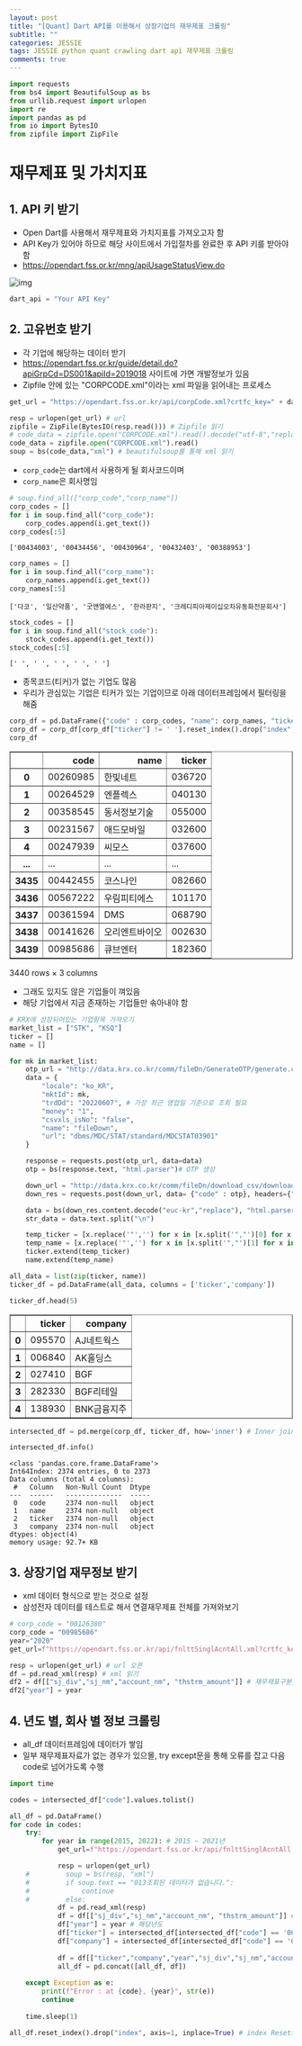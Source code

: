 ```yaml
---  
layout: post  
title: "[Quant] Dart API를 이용해서 상장기업의 재무제표 크롤링"
subtitle: ""  
categories: JESSIE
tags: JESSIE python quant crawling dart api 재무제표 크롤링
comments: true  
---  
```

```python
import requests
from bs4 import BeautifulSoup as bs
from urllib.request import urlopen
import re
import pandas as pd
from io import BytesIO
from zipfile import ZipFile
```

# 재무제표 및 가치지표

## 1. API 키 받기

- Open Dart를 사용해서 재무제표와 가치지표를 가져오고자 함
- API Key가 있어야 하므로 해당 사이트에서 가입절차를 완료한 후 API 키를 받아야함
- https://opendart.fss.or.kr/mng/apiUsageStatusView.do


![img](https://sangminje.github.io/assets/img/quant/api1png.png)


```python
dart_api = "Your API Key"
```

## 2. 고유번호 받기
- 각 기업에 해당하는 데이터 받기
- https://opendart.fss.or.kr/guide/detail.do?apiGrpCd=DS001&apiId=2019018 사이트에 가면 개발정보가 있음
- Zipfile 안에 있는 "CORPCODE.xml"이라는 xml 파일을 읽어내는 프로세스


```python
get_url = "https://opendart.fss.or.kr/api/corpCode.xml?crtfc_key=" + dart_api # Data 요청 URL

resp = urlopen(get_url) # url
zipfile = ZipFile(BytesIO(resp.read())) # Zipfile 읽기
# code_data = zipfile.open("CORPCODE.xml").read().decode("utf-8","replace") # Zipfile 열면서 utf-8로 디코딩
code_data = zipfile.open("CORPCODE.xml").read()
soup = bs(code_data,"xml") # beautifulsoup를 통해 xml 읽기
```

- `corp_code`는 dart에서 사용하게 될 회사코드이며
- `corp_name`은 회사명임


```python
# soup.find_all(["corp_code","corp_name"])
corp_codes = []
for i in soup.find_all("corp_code"):
    corp_codes.append(i.get_text())
corp_codes[:5]
```




    ['00434003', '00434456', '00430964', '00432403', '00388953']




```python
corp_names = []
for i in soup.find_all("corp_name"):
    corp_names.append(i.get_text())
corp_names[:5]
```




    ['다코', '일산약품', '굿앤엘에스', '한라판지', '크레디피아제이십오차유동화전문회사']




```python
stock_codes = []
for i in soup.find_all("stock_code"):
    stock_codes.append(i.get_text())
stock_codes[:5]
```




    [' ', ' ', ' ', ' ', ' ']



- 종목코드(티커)가 없는 기업도 많음
- 우리가 관심있는 기업은 티커가 있는 기업이므로 아래 데이터프레임에서 필터링을 해줌


```python
corp_df = pd.DataFrame({"code" : corp_codes, "name": corp_names, "ticker": stock_codes})
corp_df = corp_df[corp_df["ticker"] != ' '].reset_index().drop("index", axis=1) # ticker가 없는 종목은 drop
corp_df
```




<div>
<style scoped>
    .dataframe tbody tr th:only-of-type {
        vertical-align: middle;
    }

    .dataframe tbody tr th {
        vertical-align: top;
    }

    .dataframe thead th {
        text-align: right;
    }
</style>
<table border="1" class="dataframe">
  <thead>
    <tr style="text-align: right;">
      <th></th>
      <th>code</th>
      <th>name</th>
      <th>ticker</th>
    </tr>
  </thead>
  <tbody>
    <tr>
      <th>0</th>
      <td>00260985</td>
      <td>한빛네트</td>
      <td>036720</td>
    </tr>
    <tr>
      <th>1</th>
      <td>00264529</td>
      <td>엔플렉스</td>
      <td>040130</td>
    </tr>
    <tr>
      <th>2</th>
      <td>00358545</td>
      <td>동서정보기술</td>
      <td>055000</td>
    </tr>
    <tr>
      <th>3</th>
      <td>00231567</td>
      <td>애드모바일</td>
      <td>032600</td>
    </tr>
    <tr>
      <th>4</th>
      <td>00247939</td>
      <td>씨모스</td>
      <td>037600</td>
    </tr>
    <tr>
      <th>...</th>
      <td>...</td>
      <td>...</td>
      <td>...</td>
    </tr>
    <tr>
      <th>3435</th>
      <td>00442455</td>
      <td>코스나인</td>
      <td>082660</td>
    </tr>
    <tr>
      <th>3436</th>
      <td>00567222</td>
      <td>우림피티에스</td>
      <td>101170</td>
    </tr>
    <tr>
      <th>3437</th>
      <td>00361594</td>
      <td>DMS</td>
      <td>068790</td>
    </tr>
    <tr>
      <th>3438</th>
      <td>00141626</td>
      <td>오리엔트바이오</td>
      <td>002630</td>
    </tr>
    <tr>
      <th>3439</th>
      <td>00985686</td>
      <td>큐브엔터</td>
      <td>182360</td>
    </tr>
  </tbody>
</table>
<p>3440 rows × 3 columns</p>
</div>



- 그래도 있지도 않은 기업들이 껴있음
- 해당 기업에서 지금 존재하는 기업들만 솎아내야 함


```python
# KRX에 상장되어있는 기업항목 가져오기
market_list = ["STK", "KSQ"]
ticker = []
name = []

for mk in market_list:
    otp_url = "http://data.krx.co.kr/comm/fileDn/GenerateOTP/generate.cmd"
    data = {
        "locale": "ko_KR",
        "mktId": mk,
        "trdDd": "20220607", # 가장 최근 영업일 기준으로 조회 필요
        "money": "1",
        "csvxls_isNo": "false",
        "name": "fileDown",
        "url": "dbms/MDC/STAT/standard/MDCSTAT03901"
    }

    response = requests.post(otp_url, data=data)
    otp = bs(response.text, "html.parser")# OTP 생성

    down_url = "http://data.krx.co.kr/comm/fileDn/download_csv/download.cmd"
    down_res = requests.post(down_url, data= {"code" : otp}, headers={"Referer" : otp_url})

    data = bs(down_res.content.decode("euc-kr","replace"), "html.parser") # 인코딩 깨지지 않게
    str_data = data.text.split("\n")

    temp_ticker = [x.replace('"','') for x in [x.split('","')[0] for x in str_data[1:]]]
    temp_name = [x.replace('"','') for x in [x.split('","')[1] for x in str_data[1:]]]
    ticker.extend(temp_ticker)
    name.extend(temp_name)

all_data = list(zip(ticker, name))
ticker_df = pd.DataFrame(all_data, columns = ['ticker','company'])
```


```python
ticker_df.head(5)
```




<div>
<style scoped>
    .dataframe tbody tr th:only-of-type {
        vertical-align: middle;
    }

    .dataframe tbody tr th {
        vertical-align: top;
    }

    .dataframe thead th {
        text-align: right;
    }
</style>
<table border="1" class="dataframe">
  <thead>
    <tr style="text-align: right;">
      <th></th>
      <th>ticker</th>
      <th>company</th>
    </tr>
  </thead>
  <tbody>
    <tr>
      <th>0</th>
      <td>095570</td>
      <td>AJ네트웍스</td>
    </tr>
    <tr>
      <th>1</th>
      <td>006840</td>
      <td>AK홀딩스</td>
    </tr>
    <tr>
      <th>2</th>
      <td>027410</td>
      <td>BGF</td>
    </tr>
    <tr>
      <th>3</th>
      <td>282330</td>
      <td>BGF리테일</td>
    </tr>
    <tr>
      <th>4</th>
      <td>138930</td>
      <td>BNK금융지주</td>
    </tr>
  </tbody>
</table>
</div>




```python
intersected_df = pd.merge(corp_df, ticker_df, how='inner') # Inner join
```


```python
intersected_df.info()
```

    <class 'pandas.core.frame.DataFrame'>
    Int64Index: 2374 entries, 0 to 2373
    Data columns (total 4 columns):
     #   Column   Non-Null Count  Dtype 
    ---  ------   --------------  ----- 
     0   code     2374 non-null   object
     1   name     2374 non-null   object
     2   ticker   2374 non-null   object
     3   company  2374 non-null   object
    dtypes: object(4)
    memory usage: 92.7+ KB
    

## 3. 상장기업 재무정보 받기
- xml 데이터 형식으로 받는 것으로 설정
- 삼성전자 데이터를 테스트로 해서 연결재무제표 전체를 가져와보기


```python
# corp_code = "00126380"
corp_code = "00985686"
year="2020"
get_url=f"https://opendart.fss.or.kr/api/fnlttSinglAcntAll.xml?crtfc_key={dart_api}&corp_code={corp_code}&bsns_year={year}&reprt_code=11011&fs_div=CFS"

resp = urlopen(get_url) # url 오픈
df = pd.read_xml(resp) # xml 읽기
df2 = df[["sj_div","sj_nm","account_nm", "thstrm_amount"]] # 재무재표구분, 재무제표명, 계정명, 당기금액
df2["year"] = year
```

##  4. 년도 별, 회사 별 정보 크롤링

- all_df 데이터프레임에 데이터가 쌓임
- 일부 재무제표자료가 없는 경우가 있으몰, try except문을 통해 오류를 잡고 다음 code로 넘어가도록 수행


```python
import time

codes = intersected_df["code"].values.tolist()

all_df = pd.DataFrame()
for code in codes:
    try:
        for year in range(2015, 2022): # 2015 ~ 2021년
            get_url=f"https://opendart.fss.or.kr/api/fnlttSinglAcntAll.xml?crtfc_key={dart_api}&corp_code={code}&bsns_year={year}&reprt_code=11011&fs_div=CFS"

            resp = urlopen(get_url)
    #         soup = bs(resp, "xml")
    #         if soup.text == "013조회된 데이타가 없습니다.":
    #             continue
    #         else:
            df = pd.read_xml(resp)
            df = df[["sj_div","sj_nm","account_nm", "thstrm_amount"]] # 재무재표구분, 재무제표명, 계정명, 당기금액
            df["year"] = year # 해당년도
            df["ticker"] = intersected_df[intersected_df["code"] == '00956028']["ticker"][0] # 티커
            df["company"] = intersected_df[intersected_df["code"] == '00956028']["name"][0] # 회사명
            
            df = df[["ticker","company","year","sj_div","sj_nm","account_nm","thstrm_amount"]] # 순서 재조합
            all_df = pd.concat([all_df, df])
        
    except Exception as e:
        print(f"Error : at {code}, {year}", str(e))
        continue
    
    time.sleep(1)

all_df.reset_index().drop("index", axis=1, inplace=True) # index Resetting
```

